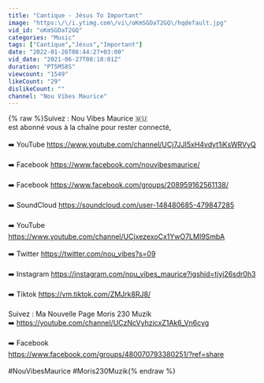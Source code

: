 ```yaml
---
title: "Cantique - Jésus To Important"
image: "https:\/\/i.ytimg.com\/vi\/oKmSGDaT2GQ\/hqdefault.jpg"
vid_id: "oKmSGDaT2GQ"
categories: "Music"
tags: ["Cantique","Jésus","Important"]
date: "2022-01-26T08:44:27+03:00"
vid_date: "2021-06-27T08:18:01Z"
duration: "PT5M58S"
viewcount: "1549"
likeCount: "29"
dislikeCount: ""
channel: "Nou Vibes Maurice"
---
```

{% raw %}Suivez : Nou Vibes Maurice 🇲🇺<br />est abonné vous à la chaîne pour rester connecté, <br /><br />➡️ YouTube <a rel="nofollow" target="blank" href="https://www.youtube.com/channel/UCj7JJI5xH4vdyt1iKsWRVyQ">https://www.youtube.com/channel/UCj7JJI5xH4vdyt1iKsWRVyQ</a><br /><br />➡️ Facebook <a rel="nofollow" target="blank" href="https://www.facebook.com/nouvibesmaurice/">https://www.facebook.com/nouvibesmaurice/</a> <br /><br />➡️ Facebook <a rel="nofollow" target="blank" href="https://www.facebook.com/groups/208959162561138/">https://www.facebook.com/groups/208959162561138/</a><br /><br />➡️ SoundCloud <a rel="nofollow" target="blank" href="https://soundcloud.com/user-148480685-479847285">https://soundcloud.com/user-148480685-479847285</a><br /><br />➡️ YouTube <a rel="nofollow" target="blank" href="https://www.youtube.com/channel/UCjxezexoCx1YwO7LMI9SmbA">https://www.youtube.com/channel/UCjxezexoCx1YwO7LMI9SmbA</a><br /><br />➡️ Twitter <a rel="nofollow" target="blank" href="https://twitter.com/nou_vibes?s=09">https://twitter.com/nou_vibes?s=09</a><br /><br />➡️ Instagram <a rel="nofollow" target="blank" href="https://instagram.com/nou_vibes_maurice?igshid=tjyj26sdr0h3">https://instagram.com/nou_vibes_maurice?igshid=tjyj26sdr0h3</a><br /><br />➡️ Tiktok <a rel="nofollow" target="blank" href="https://vm.tiktok.com/ZMJrk8RJ8/">https://vm.tiktok.com/ZMJrk8RJ8/</a><br /><br />Suivez : Ma Nouvelle Page Moris 230 Muzik<br />➡️ <a rel="nofollow" target="blank" href="https://youtube.com/channel/UCzNcVyhzicxZ1Ak6_Vn6cyg">https://youtube.com/channel/UCzNcVyhzicxZ1Ak6_Vn6cyg</a><br /><br />➡️ Facebook<br /><a rel="nofollow" target="blank" href="https://www.facebook.com/groups/480070793380251/?ref=share">https://www.facebook.com/groups/480070793380251/?ref=share</a><br /><br />#NouVibesMaurice  #Moris230Muzik{% endraw %}
